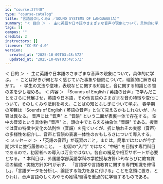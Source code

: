 ```yaml
---
id: "course:27440"
type: "course-catalog"
title: "言語音のしくみa ／SOUND SYSTEMS OF LANGUAGE(A)"
summary: "＜ 目的 ＞ ・ 主に英語や日本語のさまざまな音声の現象について，具体的に学ぶ。 ・ ことば好きが何となく感じていた事象や疑問について，理論的に解き明かす。 ・ 学生の文法や意味，表現などに関する知識と，音に関する知識との間の差を少し埋める…"
tags: []
campus: ""
credits: 2
instructors: []
license: "CC-BY-4.0"
version:
  created_at: "2025-10-09T03:48:57Z"
  updated_at: "2025-10-09T03:48:57Z"
---
```

＜ 目的 ＞ ・ 主に英語や日本語のさまざまな音声の現象について，具体的に学ぶ。 ・ ことば好きが何となく感じていた事象や疑問について，理論的に解き明かす。 ・ 学生の文法や意味，表現などに関する知識と，音に関する知識との間の差を少し埋める。 ＜ 内容 ＞ 「Sounds of English / 英語の音声」で学んだことをさらに発展させ，英語や日本語，その他言語のさまざまな音の特徴や変化について，そのしくみや法則を考え，ことばの知とふしぎについて学ぶ。 春学期の項目は「Sounds of English / 英語の音声」と似て見えるかもしれないが、内容は異なる。 音声には "音声" と "音韻" という二面が表裏一体で存在する。 空中の音波という具体物 "音声" と，頭の中でとらえる抽象体 "音韻" である。授業では音の特徴や変化の法則性（音韻）を見ていくが、折に触れその実態（音声）の多様性を紹介し、音声と音韻の表裏一体性のおもしろさについて導入する。 ＜ メッセージ ＞ ・「英語の音声」が既習のこと。または，簡単ではないが今学期(木1)に並行履修のこと。 ・ 初習の“入門” ではなく “中級” を目指す専門科目であるので，初習者への導入は万全ではない。各自の補足や相互サポートが必要となる。 * 本科目は、外国語学部英語学科の学位授与方針(DP)ならびに教育課程の編成・実施方針(CP)が示す、 「言語学や言語教育に関する専門知識を修得し」、「言語データを分析し、論証する能力を身に付ける」ことを念頭に置き、とりわけ、音声言語のしくみやその獲得/習得を重点的に学習するものである。

